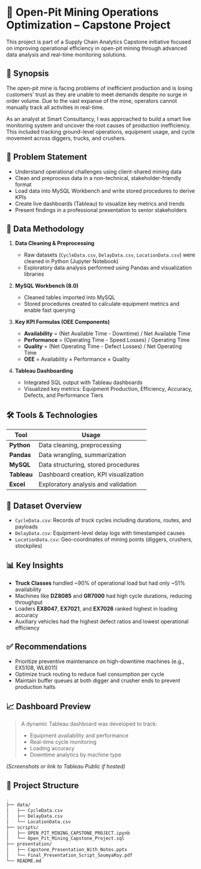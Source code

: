 # 🚜 Open-Pit Mining Operations Optimization – Capstone Project

This project is part of a Supply Chain Analytics Capstone initiative focused on improving operational efficiency in open-pit mining through advanced data analysis and real-time monitoring solutions.

## 📌 Synopsis

The open-pit mine is facing problems of inefficient production and is losing customers' trust as they are unable to meet demands despite no surge in order volume. Due to the vast expanse of the mine, operators cannot manually track all activities in real-time.

As an analyst at Smart Consultancy, I was approached to build a smart live monitoring system and uncover the root causes of production inefficiency. This included tracking ground-level operations, equipment usage, and cycle movement across diggers, trucks, and crushers.

## 🎯 Problem Statement

- Understand operational challenges using client-shared mining data
- Clean and preprocess data in a non-technical, stakeholder-friendly format
- Load data into MySQL Workbench and write stored procedures to derive KPIs
- Create live dashboards (Tableau) to visualize key metrics and trends
- Present findings in a professional presentation to senior stakeholders

## 🔄 Data Methodology

1. **Data Cleaning & Preprocessing**  
   - Raw datasets (`CycleData.csv`, `DelayData.csv`, `LocationData.csv`) were cleaned in Python (Jupyter Notebook)
   - Exploratory data analysis performed using Pandas and visualization libraries

2. **MySQL Workbench (8.0)**  
   - Cleaned tables imported into MySQL
   - Stored procedures created to calculate equipment metrics and enable fast querying

3. **Key KPI Formulas (OEE Components)**  
   - **Availability** = (Net Available Time - Downtime) / Net Available Time  
   - **Performance** = (Operating Time - Speed Losses) / Operating Time  
   - **Quality** = (Net Operating Time - Defect Losses) / Net Operating Time  
   - **OEE** = Availability × Performance × Quality

4. **Tableau Dashboarding**  
   - Integrated SQL output with Tableau dashboards
   - Visualized key metrics: Equipment Production, Efficiency, Accuracy, Defects, and Performance Tiers

## 🛠️ Tools & Technologies

| Tool       | Usage                                |
|------------|--------------------------------------|
| **Python** | Data cleaning, preprocessing         |
| **Pandas** | Data wrangling, summarization        |
| **MySQL**  | Data structuring, stored procedures  |
| **Tableau**| Dashboard creation, KPI visualization|
| **Excel**  | Exploratory analysis and validation  |

## 📂 Dataset Overview

- `CycleData.csv`: Records of truck cycles including durations, routes, and payloads
- `DelayData.csv`: Equipment-level delay logs with timestamped causes
- `LocationData.csv`: Geo-coordinates of mining points (diggers, crushers, stockpiles)

## 📊 Key Insights

- **Truck Classes** handled ~90% of operational load but had only ~51% availability
- Machines like **DZ8085** and **GR7000** had high cycle durations, reducing throughput
- Loaders **EX8047**, **EX7021**, and **EX7026** ranked highest in loading accuracy
- Auxiliary vehicles had the highest defect ratios and lowest operational efficiency

## ✅ Recommendations

- Prioritize preventive maintenance on high-downtime machines (e.g., EX5108, WL6011)
- Optimize truck routing to reduce fuel consumption per cycle
- Maintain buffer queues at both digger and crusher ends to prevent production halts

## 📈 Dashboard Preview

> A dynamic Tableau dashboard was developed to track:
> - Equipment availability and performance
> - Real-time cycle monitoring
> - Loading accuracy
> - Downtime analytics by machine type

*(Screenshots or link to Tableau Public if hosted)*

## 📁 Project Structure

```bash
.
├── data/
│   ├── CycleData.csv
│   ├── DelayData.csv
│   └── LocationData.csv
├── scripts/
│   ├── OPEN_PIT_MINING_CAPSTONE_PROJECT.ipynb
│   └── Open_Pit_Mining_Capstone_Project.sql
├── presentation/
│   ├── Capstone_Presentation_With_Notes.pptx
│   └── Final_Presentation_Script_SoumyaRoy.pdf
└── README.md
